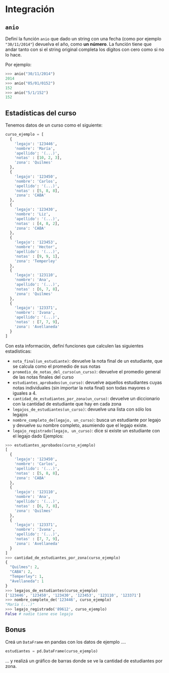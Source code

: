 # Integración

## `anio`

Definí la función `anio` que dado un string con una fecha (como por ejemplo `"30/11/2014"`) devuelva el año, como **un número**. La función tiene que andar tanto con si el string original completa los dígitos con cero como si no lo hace.

Por ejemplo:

```python
>>> anio("30/11/2014")
2014
>>> anio("05/01/0152")
152
>>> anio("5/1/152")
152
```

## Estadísticas del curso

Tenemos datos de un curso como el siguiente:

```python
curso_ejemplo = [
  {
    'legajo': '123446',
    'nombre': 'María',
    'apellido': '(...)',
    'notas' : [10, 2, 3],
    'zona': 'Quilmes'
  },
  {
    'legajo': '123450',
    'nombre': 'Carlos',
    'apellido': '(...)',
    'notas' : [5, 8, 8],
    'zona': 'CABA'
  },
  {
    'legajo': '123430',
    'nombre': 'Liz',
    'apellido': '(...)',
    'notas' : [4, 8, 2],
    'zona': 'CABA'
  },
  {
    'legajo': '123453',
    'nombre': 'Hector',
    'apellido': '(...)',
    'notas' : [9, 9, 1],
    'zona': 'Temperley'
  },
  {
    'legajo': '123110',
    'nombre': 'Ana',
    'apellido': '(...)',
    'notas' : [6, 7, 8],
    'zona': 'Quilmes'
  },
  {
    'legajo': '123371',
    'nombre': 'Ivana',
    'apellido': '(...)',
    'notas' : [7, 7, 9],
    'zona': 'Avellaneda'
  }
]
```

Con esta información, definí funciones que calculen las siguientes estadísticas:

  * `nota_final(un_estudiante)`: devuelve la nota final de un estudiante, que se calcula como el promedio de sus notas
  * `promedio_de_notas_del_curso(un_curso)`: devuelve el promedio general de las notas finales del curso
  * `estudiantes_aprobados(un_curso)`: devuelve aquellos estudiantes cuyas notas individuales (sin importar la nota final) son todas mayores o iguales a 4.
  * `cantidad_de_estudiantes_por_zona(un_curso)`: devuelve un diccionario con la cantidad de estudiante que hay en cada zona
  * `legajos_de_estudiantes(un_curso)`: devuelve una lista con sólo los legajos
  * `nombre_completo_de(legajo, un_curso)`: busca un estudiante por legajo y devuelve su nombre completo, asumiendo que el legajo existe.
  * `legajo_registrado(legajo, un_curso)`: dice si existe un estudiante con el legajo dado
Ejemplos:

```python
>>> estudiantes_aprobados(curso_ejemplo)
[
  {
    'legajo': '123450',
    'nombre': 'Carlos',
    'apellido': '(...)',
    'notas' : [5, 8, 8],
    'zona': 'CABA'
  },
  {
    'legajo': '123110',
    'nombre': 'Ana',
    'apellido': '(...)',
    'notas' : [6, 7, 8],
    'zona': 'Quilmes'
  },
  {
    'legajo': '123371',
    'nombre': 'Ivana',
    'apellido': '(...)',
    'notas' : [7, 7, 9],
    'zona': 'Avellaneda'
  }
]
>>> cantidad_de_estudiantes_por_zona(curso_ejemplo)
{
  "Quilmes": 2,
  "CABA": 2,
  "Temperley": 1,
  "Avellaneda": 1
}
>>> legajos_de_estudiantes(curso_ejemplo)
['123446', '123450', '123430', '123453', '123110', '123371']
>>> nombre_completo_de('123446', curso_ejemplo)
"María (...)"
>>> legajo_registrado('89612', curso_ejemplo)
False # nadie tiene ese legajo
```

## Bonus

Creá un `DataFrame` en pandas con los datos de ejemplo ....

```python
estudiantes = pd.DataFrame(curso_ejemplo)
```

... y realizá un gráfico de barras donde se ve la cantidad de estudiantes por zona.